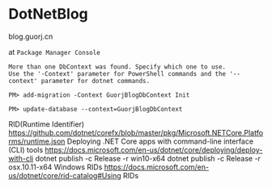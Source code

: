 # DotNetBlog
blog.guorj.cn

at `Package Manager Console`
```
More than one DbContext was found. Specify which one to use. 
Use the '-Context' parameter for PowerShell commands and the '--context' parameter for dotnet commands.

PM> add-migration -Context GuorjBlogDbContext Init

PM> update-database --context=GuorjBlogDbContext
```

RID(Runtime Identifier) https://github.com/dotnet/corefx/blob/master/pkg/Microsoft.NETCore.Platforms/runtime.json
Deploying .NET Core apps with command-line interface (CLI) tools
https://docs.microsoft.com/en-us/dotnet/core/deploying/deploy-with-cli
<ItemGroup>
  <PackageReference Include="Newtonsoft.Json" Version="10.0.2" />
</ItemGroup>
dotnet publish -c Release -r win10-x64
dotnet publish -c Release -r osx.10.11-x64
Windows RIDs
https://docs.microsoft.com/en-us/dotnet/core/rid-catalog#Using RIDs